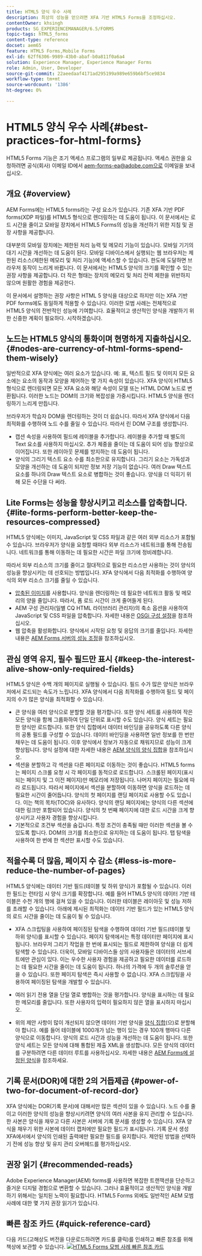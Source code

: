 ```yaml
---
title: HTML5 양식 우수 사례
description: 최상의 성능을 얻으려면 XFA 기반 HTML5 Forms을 조정하십시오.
contentOwner: khsingh
products: SG_EXPERIENCEMANAGER/6.5/FORMS
topic-tags: hTML5_forms
content-type: reference
docset: aem65
feature: HTML5 Forms,Mobile Forms
exl-id: 62ff6306-9989-43b0-abaf-b0a811f0a6a4
solution: Experience Manager, Experience Manager Forms
role: Admin, User, Developer
source-git-commit: 22aeedaaf4171ad295199a989e659b6bf5ce9834
workflow-type: tm+mt
source-wordcount: '1386'
ht-degree: 0%

---
```


# HTML5 양식 우수 사례{#best-practices-for-html-forms}

<span class="preview"> HTML5 Forms 기능은 조기 액세스 프로그램의 일부로 제공됩니다. 액세스 권한을 요청하려면 공식(회사) 이메일 ID에서 aem-forms-ea@adobe.com으로 이메일을 보내십시오.
</span>

## 개요 {#overview}

AEM Forms에는 HTML5 forms라는 구성 요소가 있습니다. 기존 XFA 기반 PDF forms(XDP 파일)를 HTML5 형식으로 렌더링하는 데 도움이 됩니다. 이 문서에서는 로드 시간을 줄이고 모바일 장치에서 HTML5 Forms의 성능을 개선하기 위한 지침 및 권장 사항을 제공합니다.

대부분의 모바일 장치에는 제한된 처리 능력 및 메모리 기능이 있습니다. 모바일 기기의 대기 시간을 개선하는 데 도움이 된다. 모바일 디바이스에서 실행되는 웹 브라우저는 제한된 리소스(제한된 메모리 및 처리 기능)에 액세스할 수 있습니다. 한도에 도달하면 브라우저 동작이 느리게 바뀝니다. 이 문서에서는 HTML5 양식의 크기를 확인할 수 있는 권장 사항을 제공합니다. 더 작은 형태는 장치의 메모리 및 처리 전력 제한을 위반하지 않으며 원활한 경험을 제공한다.

이 문서에서 설명하는 권장 사항은 HTML 5 양식을 대상으로 하지만 이는 XFA 기반 PDF forms에도 동일하게 적용할 수 있습니다. 이러한 모범 사례는 전체적으로 HTML5 양식의 전반적인 성능에 기여합니다. 효율적이고 생산적인 양식을 개발하기 위한 신중한 계획이 필요하다. 시작하겠습니다.

## 노드는 HTML5 양식의 통화이며 현명하게 지출하십시오. {#nodes-are-currency-of-html-forms-spend-them-wisely}

일반적으로 XFA 양식에는 여러 요소가 있습니다. 예: 표, 텍스트 필드 및 이미지 모든 요소에는 요소의 동작과 모양을 제어하는 몇 가지 속성이 있습니다. XFA 양식이 HTML5 형식으로 렌더링되면 모든 XFA 요소와 해당 속성이 모델 또는 HTML DOM 노드로 변환됩니다. 이러한 노드는 DOM의 크기와 복잡성을 가중시킵니다. HTML5 양식을 렌더링하기 느리게 만듭니다.

브라우저가 학습자 DOM을 렌더링하는 것이 더 쉽습니다. 따라서 XFA 양식에서 다음 최적화를 수행하여 노드 수를 줄일 수 있습니다. 따라서 린 DOM 구조를 생성합니다.

* 캡션 속성을 사용하여 필드에 레이블을 추가합니다. 레이블을 추가할 때 별도의 Text 요소를 사용하지 마십시오. 추가 체중을 줄이는 데 도움이 되어 성능 향상으로 이어집니다. 또한 레이아웃 문제를 방지하는 데 도움이 됩니다.
* 양식의 그리기 텍스트 요소 수를 최소한으로 유지합니다. 그리기 요소는 가독성과 모양을 개선하는 데 도움이 되지만 정보 저장 기능이 없습니다. 여러 Draw 텍스트 요소를 하나의 Draw 텍스트 요소로 병합하는 것이 좋습니다. 양식을 더 익히기 위해 모든 수단을 다 써라.

## Lite Forms는 성능을 향상시키고 리소스를 압축합니다. {#lite-forms-perform-better-keep-the-resources-compressed}

HTML5 양식에는 이미지, JavaScript 및 CSS 파일과 같은 여러 외부 리소스가 포함될 수 있습니다. 브라우저가 양식을 요청할 때마다 외부 리소스가 네트워크를 통해 전송됩니다. 네트워크를 통해 이동하는 데 필요한 시간은 파일 크기에 정비례합니다.

따라서 외부 리소스의 크기를 줄이고 절대적으로 필요한 리소스만 사용하는 것이 양식의 성능을 향상시키는 데 선호되는 방법입니다. XFA 양식에서 다음 최적화를 수행하여 양식의 외부 리소스 크기를 줄일 수 있습니다.

* [압축된 이미지](/help/assets/dynamic-media/best-practices-for-optimizing-the-quality-of-your-images.md)를 사용합니다. 양식을 렌더링하는 데 필요한 네트워크 활동 및 메모리의 양을 줄입니다. 따라서, 폼 로드 시간이 크게 줄어들게 된다.
* AEM 구성 관리자(일별 CQ HTML 라이브러리 관리자)의 축소 옵션을 사용하여 JavaScript 및 CSS 파일을 압축합니다. 자세한 내용은 [OSGi 구성 설정](/help/implementing/deploying/configuring-osgi.md)을 참조하십시오.
* 웹 압축을 활성화합니다. 양식에서 시작된 요청 및 응답의 크기를 줄입니다. 자세한 내용은 [AEM Forms 서버의 성능 조정](https://helpx.adobe.com/aem-forms/6-3/performance-tuning-aem-forms.html)을 참조하십시오.

## 관심 영역 유지, 필수 필드만 표시  {#keep-the-interest-alive-show-only-required-fields}

HTML5 양식은 수백 개의 페이지로 실행될 수 있습니다. 필드 수가 많은 양식은 브라우저에서 로드되는 속도가 느립니다. XFA 양식에서 다음 최적화를 수행하여 필드 및 페이지의 수가 많은 양식을 최적화할 수 있습니다.

* 큰 양식을 여러 양식으로 분할할 것을 평가합니다. 또한 양식 세트를 사용하여 작은 모든 양식을 함께 그룹화하여 단일 단위로 표시할 수도 있습니다. 양식 세트는 필요한 양식만 로드합니다. 또한 양식 집합에서 데이터 바인딩을 공유하도록 다른 양식의 공통 필드를 구성할 수 있습니다. 데이터 바인딩을 사용하면 일반 정보를 한 번만 채우는 데 도움이 됩니다. 이후 양식에서 정보가 자동으로 채워지므로 성능이 크게 향상됩니다. 양식 설정에 대한 자세한 내용은 [AEM 양식의 양식 집합](https://helpx.adobe.com/aem-forms/6-3/formset-in-aem-forms.html)을 참조하십시오.
* 섹션을 분할하고 각 섹션을 다른 페이지로 이동하는 것이 좋습니다. HTML5 forms는 페이지 스크롤 요청 시 각 페이지를 동적으로 로드합니다. 스크롤된 페이지(표시되는 페이지 및 그 이전 페이지)만 메모리에 저장됩니다. 나머지 페이지는 필요에 따라 로드됩니다. 따라서 페이지에서 섹션을 분할하여 이동하면 양식을 로드하는 데 필요한 시간이 줄어듭니다. 양식의 첫 페이지를 랜딩 페이지로 사용할 수도 있습니다. 이는 책의 목차(TOC)와 유사하다. 양식의 랜딩 페이지에는 양식의 다른 섹션에 대한 링크만 포함되어 있습니다. 양식의 첫 번째 페이지에 대한 로드 시간을 크게 향상시키고 사용자 경험을 향상시킵니다.
* 기본적으로 조건부 섹션을 숨깁니다. 특정 조건이 충족될 때만 이러한 섹션을 볼 수 있도록 합니다. DOM의 크기를 최소한으로 유지하는 데 도움이 됩니다. 탭 탐색을 사용하여 한 번에 한 섹션만 표시할 수도 있습니다.

## 적을수록 더 많음, 페이지 수 감소 {#less-is-more-reduce-the-number-of-pages}

HTML5 양식에는 데이터 기반 필드(테이블 및 하위 양식)가 포함될 수 있습니다. 이러한 필드는 런타임 시 양식 크기를 확장합니다. 예를 들어 HTML5 양식의 데이터 기반 테이블은 수천 개의 행에 걸쳐 있을 수 있습니다. 이러한 테이블은 레이아웃 및 성능 저하를 초래할 수 있습니다. 아래에 제시된 최적화는 데이터 기반 필드가 있는 HTML5 양식의 로드 시간을 줄이는 데 도움이 될 수 있습니다.

* XFA 스크립팅을 사용하여 페이징된 탐색을 수행하여 데이터 기반 필드(테이블 및 하위 양식)를 표시할 수 있습니다. 페이지 탐색에서는 특정 데이터만 페이지에 표시됩니다. 브라우저 그리기 작업을 한 번에 표시되는 필드로 제한하여 양식을 더 쉽게 탐색할 수 있습니다. 더욱이, 모바일 디바이스들 상의 사용자들은 데이터의 서브세트에만 관심이 있다. 이는 우수한 사용자 경험을 제공하고 필요한 데이터를 로드하는 데 필요한 시간을 줄이는 데 도움이 됩니다. 하나의 가격에 두 개의 솔루션을 얻을 수 있습니다.  또한 페이지 탐색은 즉시 사용할 수 없습니다. XFA 스크립팅을 사용하여 페이징된 탐색을 개발할 수 있습니다.

* 여러 읽기 전용 열을 단일 열로 병합하는 것을 평가합니다. 양식을 표시하는 데 필요한 메모리를 줄입니다. 또한 사용자의 입력이 필요하지 않은 열을 표시하지 마십시오.
* 위의 제안 사항이 많이 개선되지 않으면 데이터 기반 양식을 [양식 집합](https://helpx.adobe.com/aem-forms/6-3/formset-in-aem-forms.html)&#x200B;(으)로 분할해야 합니다. 예를 들어 테이블에 1000개가 넘는 행이 있는 경우 100개 행마다 다른 양식으로 이동합니다. 양식의 로드 시간과 성능을 개선하는 데 도움이 됩니다.  또한 양식 세트는 모든 양식에 대해 통합된 제출 XML을 생성합니다. 모든 양식의 데이터를 구분하려면 다른 데이터 루트를 사용하십시오. 자세한 내용은 [AEM Forms에 설정된 양식](https://helpx.adobe.com/aem-forms/6-3/formset-in-aem-forms.html)을 참조하세요.

## 기록 문서(DOR)에 대한 2의 거듭제곱 {#power-of-two-for-document-of-record-dor}

XFA 양식에는 DOR(기록 문서)에 대해서만 많은 섹션이 있을 수 있습니다. 노드 수를 줄이고 이러한 양식의 성능을 향상시키려면 양식의 여러 사본을 유지 관리할 수 있습니다. 한 사본은 양식을 채우고 다른 사본은 서버에 기록 문서를 생성할 수 있습니다. XFA 양식을 채우기 위한 사본에 데이터 캡처에만 필요한 필드가 표시됩니다. 기록 문서 생성 XFA에서에서 양식의 인쇄된 출력에만 필요한 필드를 유지합니다. 제안된 방법을 선택하기 전에 성능 향상 및 유지 관리 오버헤드를 평가하십시오.

## 권장 읽기  {#recommended-reads}

Adobe Experience Manager(AEM) forms를 사용하면 복잡한 트랜잭션을 단순하고 즐거운 디지털 경험으로 변환할 수 있습니다. 그러나 효율적이고 생산적인 양식을 개발하기 위해서는 일치된 노력이 필요합니다. HTML5 Forms 외에도 일반적인 AEM 모범 사례에 대한 몇 가지 권장 읽기가 있습니다.


<!--

* Best practices for Deploying and maintaining AEM
* Best practices for Authoring content
* [Best practices for Administering AEM](/help/sites-administering/administer-best-practices.md)
* [Best practices for Developing solutions](/help/sites-developing/best-practices.md)
* [Best practices for working with adaptive forms](/help/forms/using/adaptive-forms-best-practices.md)
* [AEM Forms server does not embed fonts to a Dynamic PDF form](https://helpx.adobe.com/aem-forms/kb/aem-forms-server-does-not-embed-fonts-to-dynamic-pdf-form.html)

-->

## 빠른 참조 카드 {#quick-reference-card}

다음 카드(고해상도 버전을 다운로드하려면 카드를 클릭)를 인쇄하고 빠른 참조를 위해 책상에 보관할 수 있습니다.
[![HTML5 Forms 모범 사례 빠른 참조 카드](assets/best-practices_reference_card.png)](assets/html5_forms_best_practices_reference_card.pdf)
